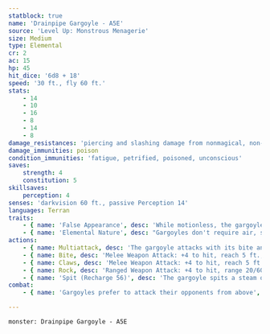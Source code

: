 ```yaml
---
statblock: true
name: 'Drainpipe Gargoyle - A5E'
source: 'Level Up: Monstrous Menagerie'
size: Medium
type: Elemental
cr: 2
ac: 15
hp: 45
hit_dice: '6d8 + 18'
speed: '30 ft., fly 60 ft.'
stats:
    - 14
    - 10
    - 16
    - 8
    - 14
    - 8
damage_resistances: 'piercing and slashing damage from nonmagical, non-adamantine weapons'
damage_immunities: poison
condition_immunities: 'fatigue, petrified, poisoned, unconscious'
saves:
    strength: 4
    constitution: 5
skillsaves:
    perception: 4
senses: 'darkvision 60 ft., passive Perception 14'
languages: Terran
traits:
    - { name: 'False Appearance', desc: 'While motionless, the gargoyle is indistinguishable from a normal statue.' }
    - { name: 'Elemental Nature', desc: "Gargoyles don't require air, sustenance, or sleep." }
actions:
    - { name: Multiattack, desc: 'The gargoyle attacks with its bite and its claws.' }
    - { name: Bite, desc: 'Melee Weapon Attack: +4 to hit, reach 5 ft., one target. Hit: 5 (1d6 + 2) piercing damage.' }
    - { name: Claws, desc: 'Melee Weapon Attack: +4 to hit, reach 5 ft., one target. Hit: 5 (1d6 + 2) slashing damage, or 9 (2d6 + 2) slashing damage if the gargoyle started its turn at least 20 feet above the target.' }
    - { name: Rock, desc: 'Ranged Weapon Attack: +4 to hit, range 20/60 ft., one target. Hit: 9 (2d6 + 2) bludgeoning damage.' }
    - { name: 'Spit (Recharge 56)', desc: 'The gargoyle spits a steam of water 5 feet wide and 30 feet long. Each creature in the area makes a DC 12 Strength saving throw, taking 10 (3d6) bludgeoning damage and being pushed up to 15 feet from the gargoyle on a failure. On a success, a creature takes half damage.' }
combat:
    - { name: 'Gargoyles prefer to attack their opponents from above', desc: 'If space allows, they dive towards a foe, dealing extra claw damage, and then fly back up on the same turn. They accept opportunity attacks in order to gain height on their opponent, especially when fighting a creature with a nonmagical bladed weapon.' }

---
```

```statblock
monster: Drainpipe Gargoyle - A5E
```
